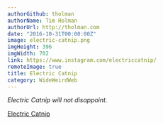 ```yaml
---
authorGithub: tholman
authorName: Tim Holman
authorUrl: http://tholman.com
date: "2016-10-31T00:00:00Z"
image: electric-catnip.png
imgHeight: 396
imgWidth: 702
link: https://www.instagram.com/electriccatnip/
remoteImage: true
title: Electric Catnip
category: WideWeirdWeb
---
```


_Electric Catnip will not disappoint._

[Electric Catnip](https://www.instagram.com/electriccatnip/)
